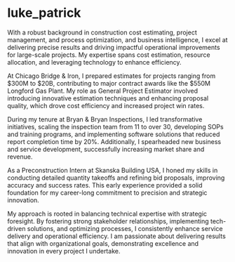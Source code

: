 # luke_patrick
With a robust background in construction cost estimating, project management, and process optimization, and business intelligence, I excel at delivering precise results and driving impactful operational improvements for large-scale projects. My expertise spans cost estimation, resource allocation, and leveraging technology to enhance efficiency.

At Chicago Bridge & Iron, I prepared estimates for projects ranging from $300M to $20B, contributing to major contract awards like the $550M Longford Gas Plant. My role as General Project Estimator involved introducing innovative estimation techniques and enhancing proposal quality, which drove cost efficiency and increased project win rates.

During my tenure at Bryan & Bryan Inspections, I led transformative initiatives, scaling the inspection team from 11 to over 30, developing SOPs and training programs, and implementing software solutions that reduced report completion time by 20%. Additionally, I spearheaded new business and service development, successfully increasing market share and revenue.

As a Preconstruction Intern at Skanska Building USA, I honed my skills in conducting detailed quantity takeoffs and refining bid proposals, improving accuracy and success rates. This early experience provided a solid foundation for my career-long commitment to precision and strategic innovation.

My approach is rooted in balancing technical expertise with strategic foresight. By fostering strong stakeholder relationships, implementing tech-driven solutions, and optimizing processes, I consistently enhance service delivery and operational efficiency. I am passionate about delivering results that align with organizational goals, demonstrating excellence and innovation in every project I undertake.
